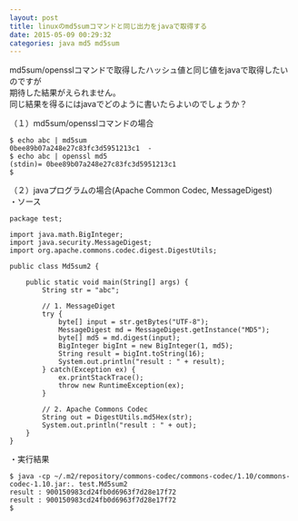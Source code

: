 ```yaml
---
layout: post
title: linuxのmd5sumコマンドと同じ出力をjavaで取得する
date: 2015-05-09 00:29:32
categories: java md5 md5sum
---
```

<p>md5sum/opensslコマンドで取得したハッシュ値と同じ値をjavaで取得したいのですが<br>
期待した結果がえられません。<br>
同じ結果を得るにはjavaでどのように書いたらよいのでしょうか？</p>

<p>（１）md5sum/opensslコマンドの場合</p>

```
$ echo abc | md5sum
0bee89b07a248e27c83fc3d5951213c1  -
$ echo abc | openssl md5
(stdin)= 0bee89b07a248e27c83fc3d5951213c1
$ 
```

<p>（２）javaプログラムの場合(Apache Common Codec, MessageDigest)<br>
・ソース</p>

```
package test;

import java.math.BigInteger;
import java.security.MessageDigest;
import org.apache.commons.codec.digest.DigestUtils;

public class Md5sum2 {

    public static void main(String[] args) {
        String str = "abc";

        // 1. MessageDiget
        try {
            byte[] input = str.getBytes("UTF-8");
            MessageDigest md = MessageDigest.getInstance("MD5");
            byte[] md5 = md.digest(input);
            BigInteger bigInt = new BigInteger(1, md5);
            String result = bigInt.toString(16);
            System.out.println("result : " + result);
        } catch(Exception ex) {
            ex.printStackTrace();
            throw new RuntimeException(ex);
        }

        // 2. Apache Commons Codec
        String out = DigestUtils.md5Hex(str);
        System.out.println("result : " + out);
    }
}
```

<p>・実行結果</p>

```
$ java -cp ~/.m2/repository/commons-codec/commons-codec/1.10/commons-codec-1.10.jar:. test.Md5sum2
result : 900150983cd24fb0d6963f7d28e17f72
result : 900150983cd24fb0d6963f7d28e17f72
$ 
```

